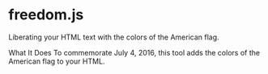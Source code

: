 # freedom.js
Liberating your HTML text with the colors of the American flag.

What It Does
To commemorate July 4, 2016, this tool adds the colors of the American flag to your HTML. 
